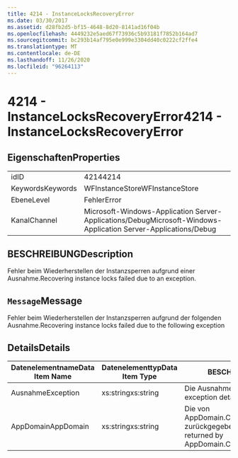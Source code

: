 ```yaml
---
title: 4214 - InstanceLocksRecoveryError
ms.date: 03/30/2017
ms.assetid: d28fb2d5-bf15-4648-8d20-8141ad16f04b
ms.openlocfilehash: 4449232e5aed67f73936c5b93181f7852b164ad7
ms.sourcegitcommit: bc293b14af795e0e999e3304dd40c0222cf2ffe4
ms.translationtype: MT
ms.contentlocale: de-DE
ms.lasthandoff: 11/26/2020
ms.locfileid: "96264113"
---
```

# <a name="4214---instancelocksrecoveryerror"></a><span data-ttu-id="be8e6-102">4214 - InstanceLocksRecoveryError</span><span class="sxs-lookup"><span data-stu-id="be8e6-102">4214 - InstanceLocksRecoveryError</span></span>

## <a name="properties"></a><span data-ttu-id="be8e6-103">Eigenschaften</span><span class="sxs-lookup"><span data-stu-id="be8e6-103">Properties</span></span>  
  
|||  
|-|-|  
|<span data-ttu-id="be8e6-104">id</span><span class="sxs-lookup"><span data-stu-id="be8e6-104">ID</span></span>|<span data-ttu-id="be8e6-105">4214</span><span class="sxs-lookup"><span data-stu-id="be8e6-105">4214</span></span>|  
|<span data-ttu-id="be8e6-106">Keywords</span><span class="sxs-lookup"><span data-stu-id="be8e6-106">Keywords</span></span>|<span data-ttu-id="be8e6-107">WFInstanceStore</span><span class="sxs-lookup"><span data-stu-id="be8e6-107">WFInstanceStore</span></span>|  
|<span data-ttu-id="be8e6-108">Ebene</span><span class="sxs-lookup"><span data-stu-id="be8e6-108">Level</span></span>|<span data-ttu-id="be8e6-109">Fehler</span><span class="sxs-lookup"><span data-stu-id="be8e6-109">Error</span></span>|  
|<span data-ttu-id="be8e6-110">Kanal</span><span class="sxs-lookup"><span data-stu-id="be8e6-110">Channel</span></span>|<span data-ttu-id="be8e6-111">Microsoft-Windows-Application Server-Applications/Debug</span><span class="sxs-lookup"><span data-stu-id="be8e6-111">Microsoft-Windows-Application Server-Applications/Debug</span></span>|  
  
## <a name="description"></a><span data-ttu-id="be8e6-112">BESCHREIBUNG</span><span class="sxs-lookup"><span data-stu-id="be8e6-112">Description</span></span>  

 <span data-ttu-id="be8e6-113">Fehler beim Wiederherstellen der Instanzsperren aufgrund einer Ausnahme.</span><span class="sxs-lookup"><span data-stu-id="be8e6-113">Recovering instance locks failed due to an exception.</span></span>  
  
## <a name="message"></a><span data-ttu-id="be8e6-114">`Message`</span><span class="sxs-lookup"><span data-stu-id="be8e6-114">Message</span></span>  

 <span data-ttu-id="be8e6-115">Fehler beim Wiederherstellen der Instanzsperren aufgrund der folgenden Ausnahme.</span><span class="sxs-lookup"><span data-stu-id="be8e6-115">Recovering instance locks failed due to the following exception</span></span>  
  
## <a name="details"></a><span data-ttu-id="be8e6-116">Details</span><span class="sxs-lookup"><span data-stu-id="be8e6-116">Details</span></span>  
  
|<span data-ttu-id="be8e6-117">Datenelementname</span><span class="sxs-lookup"><span data-stu-id="be8e6-117">Data Item Name</span></span>|<span data-ttu-id="be8e6-118">Datenelementtyp</span><span class="sxs-lookup"><span data-stu-id="be8e6-118">Data Item Type</span></span>|<span data-ttu-id="be8e6-119">BESCHREIBUNG</span><span class="sxs-lookup"><span data-stu-id="be8e6-119">Description</span></span>|  
|--------------------|--------------------|-----------------|  
|<span data-ttu-id="be8e6-120">Ausnahme</span><span class="sxs-lookup"><span data-stu-id="be8e6-120">Exception</span></span>|<span data-ttu-id="be8e6-121">xs:string</span><span class="sxs-lookup"><span data-stu-id="be8e6-121">xs:string</span></span>|<span data-ttu-id="be8e6-122">Die Ausnahmedetails der Ausnahme.</span><span class="sxs-lookup"><span data-stu-id="be8e6-122">The exception details for the exception</span></span>|  
|<span data-ttu-id="be8e6-123">AppDomain</span><span class="sxs-lookup"><span data-stu-id="be8e6-123">AppDomain</span></span>|<span data-ttu-id="be8e6-124">xs:string</span><span class="sxs-lookup"><span data-stu-id="be8e6-124">xs:string</span></span>|<span data-ttu-id="be8e6-125">Die von AppDomain.CurrentDomain.FriendlyName zurückgegebene Zeichenfolge.</span><span class="sxs-lookup"><span data-stu-id="be8e6-125">The string returned by AppDomain.CurrentDomain.FriendlyName.</span></span>|

